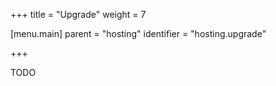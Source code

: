 +++
title = "Upgrade"
weight = 7

[menu.main]
parent = "hosting"
identifier = "hosting.upgrade"

+++

TODO
